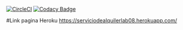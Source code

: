 
[![CircleCI](https://circleci.com/gh/MatiwsxD/Lab-08.svg?style=svg)](https://circleci.com/gh/MatiwsxD/Lab-08)
[![Codacy Badge](https://app.codacy.com/project/badge/Grade/29b7a95c6ed6450caeae1dfb7bcce30f)](https://www.codacy.com/gh/MatiwsxD/Lab-08/dashboard?utm_source=github.com&amp;utm_medium=referral&amp;utm_content=MatiwsxD/Lab-08&amp;utm_campaign=Badge_Grade)


#Link pagina Heroku
https://serviciodealquilerlab08.herokuapp.com/

